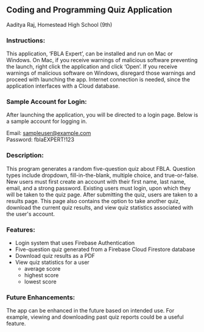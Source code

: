 ## Coding and Programming Quiz Application ##

Aaditya Raj, Homestead High School (9th)


### Instructions: ###

This application, ‘FBLA Expert’, can be installed and run on Mac or Windows. On Mac, if you receive warnings of malicious software preventing the launch, right click the application and click ‘Open’. If you receive warnings of malicious software on Windows, disregard those warnings and proceed with launching the app. Internet connection is needed, since the application interfaces with a Cloud database.


### Sample Account for Login: ###

After launching the application, you will be directed to a login page. Below is a sample account for logging in.

Email: sampleuser@example.com  
Password: fblaEXPERT!123 

### Description: ###

This program generates a random five-question quiz about FBLA. Question types include dropdown, fill-in-the-blank, multiple choice, and true-or-false. New users must first create an account with their first name, last name, email, and a strong password. Existing users must login, upon which they will be taken to the quiz page. After submitting the quiz, users are taken to a results page. This page also contains the option to take another quiz, download the current quiz results, and view quiz statistics associated with the user's account.


### Features: ###
- Login system that uses Firebase Authentication
- Five-question quiz generated from a Firebase Cloud Firestore database
- Download quiz results as a PDF
- View quiz statistics for a user
  - average score
  - highest score
  - lowest score


### Future Enhancements: ###

The app can be enhanced in the future based on intended use. For example, viewing and downloading past quiz reports could be a useful feature. 


